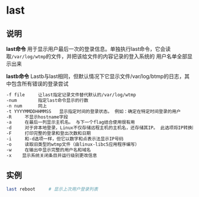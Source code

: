 # **last**

## 说明

**last命令**  用于显示用户最后一次的登录信息。单独执行last命令，它会读取`/var/log/wtmp`的文件，并把该给文件的内容记录的登入系统的
用户名单全部显示出来

**lastb命令** Lastb与last相同，但默认情况下它显示文件/var/log/btmp的日志，其中包含所有错误的登录尝试

```markdown
-f file     让last指定记录文件替代默认的/var/log/wtmp
-num        指定last命令显示的行数
-n num      同上
-t YYYYMMDDHHMMSS   显示指定时间的登录状态。 例如：确定在特定时间登录的用户
-R     不显示hostname字段
-a     在最后一列显示主机名。 与下一个flag结合使用很有用
-d     对于非本地登录，Linux不仅存储远程主机的主机名，还存储其IP。 此选项将IP转换回主机名
-F     打印完整的登录和登出次数和日期
-i     和-d选项一样，但它以数字和点表示法显示IP号码
-o     读取旧类型的wtmp文件（由linux-libc5应用程序编写）
-w     在输出中显示完整的用户名和域名
-x    显示系统关闭条目并运行级别更改信息

```

## 实例

```bash
last reboot     # 显示上次用户登录列表
```
